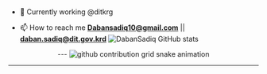 ###

- 🔭 Currently working @ditkrg

- 📫 How to reach me **Dabansadiq10@gmail.com** || **daban.sadiq@dit.gov.krd**
  ![DabanSadiq GitHub stats](https://github-readme-stats.vercel.app/api?username=Dabansadiq&show_icons=true&theme=github_dark&count_private=true)

<!--
**DabanSadiq/DabanSadiq** is a ✨ _special_ ✨ repository because its `README.md` (this file) appears on your GitHub profile.

Here are some ideas to get you started:


- 🌱 I’m currently learning ...
- 👯 I’m looking to collaborate on ...
- 🤔 I’m looking for help with ...
- 💬 Ask me about ...
- 📫 How to reach me: ...
- 😄 Pronouns: ...
- ⚡ Fun fact: ...


-->

<!-- Snake contributions graph https://github.com/Platane/snk -->
<div align="center">
---

<picture>
  <source media="(prefers-color-scheme: dark)" srcset="https://raw.githubusercontent.com/DabanSadiq/DabanSadiq/output/github-contribution-grid-snake-dark.svg">
  <source media="(prefers-color-scheme: light)" srcset="https://raw.githubusercontent.com/DabanSadiq/DabanSadiq/output/github-contribution-grid-snake.svg">
  <img alt="github contribution grid snake animation" src="https://raw.githubusercontent.com/DabanSadiq/DabanSadiq/output/github-contribution-grid-snake.svg">
</picture>

---

</p>
  <br>
</div>

